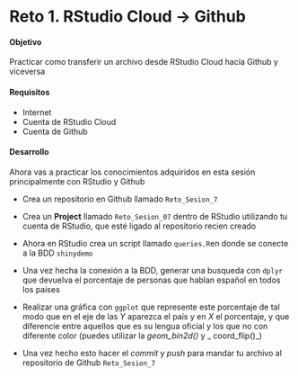 # Reto 1. RStudio Cloud -> Github

#### Objetivo
Practicar como transferir un archivo desde RStudio Cloud hacia Github y viceversa 

#### Requisitos
- Internet
- Cuenta de RStudio Cloud
- Cuenta de Github

#### Desarrollo

Ahora vas a practicar los conocimientos adquiridos en esta sesión principalmente con RStudio y Github

- Crea un repositorio en Github llamado `Reto_Sesion_7` 

- Crea un **Project** llamado `Reto_Sesion_07` dentro de RStudio utilizando tu cuenta de RStudio, que esté ligado al repositorio recien creado

- Ahora en RStudio crea un script llamado `queries.R`en donde se conecte a la BDD `shinydemo`

- Una vez hecha la conexión a la BDD, generar una busqueda con `dplyr` que devuelva el porcentaje de personas que hablan español en todos los países

- Realizar una gráfica con `ggplot` que represente este porcentaje de tal modo que en el eje de las _Y_ aparezca el país y en _X_ el porcentaje, y que diferencie entre aquellos que es su lengua oficial y los que no con diferente color (puedes utilizar la _geom_bin2d()_ y _ coord_flip()_)

- Una vez hecho esto hacer el _commit_ y _push_ para mandar tu archivo al repositorio de Github `Reto_Sesion_7`

 
